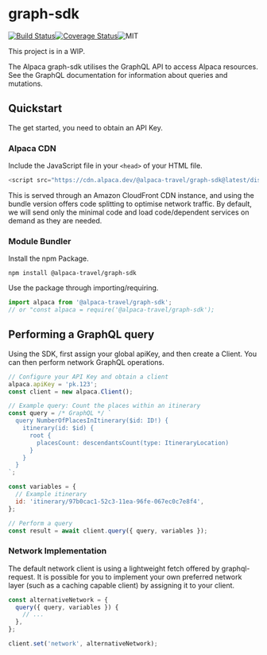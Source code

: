 # graph-sdk

[![Build Status](https://travis-ci.com/AlpacaTravel/graph-sdk.svg?branch=master)](https://travis-ci.com/AlpacaTravel/graph-sdk)[![Coverage Status](https://coveralls.io/repos/github/AlpacaTravel/graph-sdk/badge.svg?branch=master)](https://coveralls.io/github/AlpacaTravel/graph-sdk?branch=master)![MIT](https://img.shields.io/npm/l/@alpaca-travel/graph-sdk)

This project is in a WIP.

The Alpaca graph-sdk utilises the GraphQL API to access Alpaca resources. See the GraphQL documentation for information about queries and mutations.

## Quickstart

The get started, you need to obtain an API Key.

### Alpaca CDN

Include the JavaScript file in your `<head>` of your HTML file.

```javascript
<script src="https://cdn.alpaca.dev/@alpaca-travel/graph-sdk@latest/dist/bundle.js"></script>
```

This is served through an Amazon CloudFront CDN instance, and using the bundle version offers
code splitting to optimise network traffic. By default, we will send only the minimal code and load code/dependent services on demand as they are needed.

### Module Bundler

Install the npm Package.

```shell
npm install @alpaca-travel/graph-sdk
```

Use the package through importing/requiring.

```javascript
import alpaca from '@alpaca-travel/graph-sdk';
// or "const alpaca = require('@alpaca-travel/graph-sdk');
```

## Performing a GraphQL query

Using the SDK, first assign your global apiKey, and then create a Client. You can then perform
network GraphQL operations.

```javascript
// Configure your API Key and obtain a client
alpaca.apiKey = 'pk.123';
const client = new alpaca.Client();

// Example query: Count the places within an itinerary
const query = /* GraphQL */ `
  query NumberOfPlacesInItinerary($id: ID!) {
    itinerary(id: $id) {
      root {
        placesCount: descendantsCount(type: ItineraryLocation)
      }
    }
  }
`;

const variables = {
  // Example itinerary
  id: 'itinerary/97b0cac1-52c3-11ea-96fe-067ec0c7e8f4',
};

// Perform a query
const result = await client.query({ query, variables });
```

### Network Implementation

The default network client is using a lightweight fetch offered by graphql-request. It is possible for you to implement your own preferred network layer (such as a caching capable client) by assigning it to your client.

```javascript
const alternativeNetwork = {
  query({ query, variables }) {
    // ...
  },
};

client.set('network', alternativeNetwork);
```
